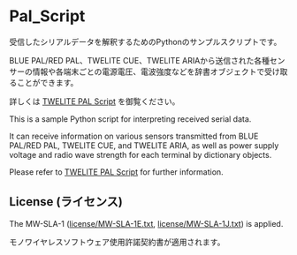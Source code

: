 # Pal_Script

受信したシリアルデータを解釈するためのPythonのサンプルスクリプトです。

BLUE PAL/RED PAL、TWELITE CUE、TWELITE ARIAから送信された各種センサーの情報や各端末ごとの電源電圧、電波強度などを辞書オブジェクトで受け取ることができます。

詳しくは [TWELITE PAL Script](https://palscript.twelite.info/) を御覧ください。



This is a sample Python script for interpreting received serial data.

It can receive information on various sensors transmitted from BLUE PAL/RED PAL, TWELITE CUE, and TWELITE ARIA, as well as power supply voltage and radio wave strength for each terminal by dictionary objects.

Please refer to [TWELITE PAL Script](https://palscript.twelite.info/) for further information.

## License (ライセンス)

The MW-SLA-1 ([license/MW-SLA-1E.txt](license/MW-SLA-1E.txt), [license/MW-SLA-1J.txt](license/MW-SLA-1J.txt)) is applied.

モノワイヤレスソフトウェア使用許諾契約書が適用されます。
